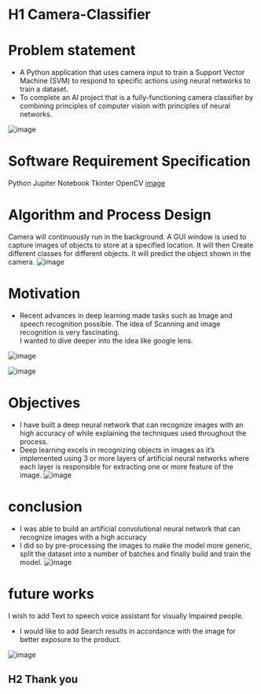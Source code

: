 # H1 Camera-Classifier


# Problem statement

- A Python application that uses camera input to train a Support Vector Machine (SVM) to respond to specific actions using neural networks to train a dataset.
- To complete an AI project that is a fully-functioning camera classifier by combining principles of computer vision with principles of neural networks.

![image](https://user-images.githubusercontent.com/77918969/119235081-5900cd00-bb4e-11eb-9910-f1732598eae8.png)


# Software Requirement Specification

Python
Jupiter Notebook
Tkinter
OpenCV
[image](https://user-images.githubusercontent.com/77918969/119234849-a03a8e00-bb4d-11eb-8a6d-30e35b9b7daa.png)


# Algorithm and Process Design

Camera will continuously run in the background.
A GUI window is used to capture images of objects to store at a specified location.
It will then Create different classes for different objects.
It will predict the object shown in the camera.
![image](https://user-images.githubusercontent.com/77918969/119234933-c06a4d00-bb4d-11eb-8d78-db0042203e21.png)


# Motivation
- Recent advances in deep learning made tasks such as Image and speech recognition possible.
The idea of Scanning and image recognition is very fascinating.        
I wanted to dive deeper into the idea like google lens.

![image](https://user-images.githubusercontent.com/77918969/119235053-38d10e00-bb4e-11eb-88c0-e93900561183.png)



![image](https://user-images.githubusercontent.com/77918969/119234980-f9a2bd00-bb4d-11eb-9317-c2bb05978687.png)

# Objectives

- I have built a deep neural network that can recognize images with an high accuracy of while explaining the techniques used throughout the process.
- Deep learning excels in recognizing objects in images as it’s implemented using 3 or more layers of artificial neural networks where each layer is responsible for extracting one or more feature of the image.
![image](https://user-images.githubusercontent.com/77918969/119235020-1a6b1280-bb4e-11eb-9f85-78e42cae6c9a.png)

# conclusion
- I was able to build an artificial convolutional neural network that can recognize images with a high accuracy 
- I did so by pre-processing the images to make the model more generic, split the dataset into a number of batches and finally build and train the model.
![image](https://user-images.githubusercontent.com/77918969/119235101-70d85100-bb4e-11eb-8cda-9850c53074c1.png)

# future works
I wish to add  Text to speech voice assistant for visually Impaired people. 
- I would like to add Search results in accordance with the image for better exposure to the product.

![image](https://user-images.githubusercontent.com/77918969/119235165-d298bb00-bb4e-11eb-9e94-8d9ac9a3336c.png)
   
   
   ## H2 Thank you





